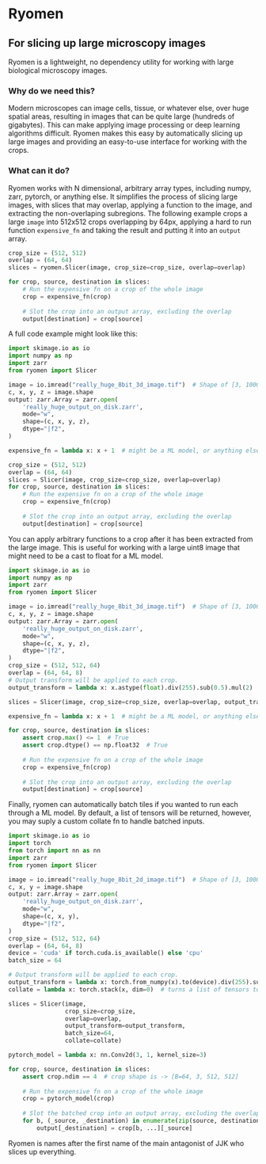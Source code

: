 # Ryomen
## For slicing up large microscopy images

Ryomen is a lightweight, no dependency utility for working with large biological microscopy images. 

### Why do we need this?

Modern microscopes can image cells, tissue, or whatever else, over huge spatial areas, resulting in images that can be
quite large (hundreds of gigabytes). This can make applying image processing or deep learning algorithms difficult. 
Ryomen makes this easy by automatically slicing up large images and providing an easy-to-use interface for working with the
crops. 

### What can it do? 

Ryomen works with N dimensional, arbitrary array types, including numpy, zarr, pytorch, or anything else. It simplifies
the process of slicing large images, with slices that may overlap, applying a function to the image, and extracting the
non-overlaping subregions. The following example crops a large ```image``` into 512x512 crops overlapping by 64px, applying a hard to run
function ```expensive_fn``` and taking the result and putting it into an ```output``` array. 


```python
crop_size = (512, 512)
overlap = (64, 64)
slices = ryomen.Slicer(image, crop_size=crop_size, overlap=overlap)

for crop, source, destination in slices:
    # Run the expensive fn on a crop of the whole image
    crop = expensive_fn(crop)
    
    # Slot the crop into an output array, excluding the overlap
    output[destination] = crop[source]  
```

A full code example might look like this:

```python
import skimage.io as io
import numpy as np
import zarr
from ryomen import Slicer

image = io.imread("really_huge_8bit_3d_image.tif")  # Shape of [3, 10000, 10000] 
c, x, y, z = image.shape
output: zarr.Array = zarr.open(
    'really_huge_output_on_disk.zarr',
    mode="w",
    shape=(c, x, y, z),
    dtype="|f2",
)

expensive_fn = lambda x: x + 1  # might be a ML model, or anything else

crop_size = (512, 512)
overlap = (64, 64)
slices = Slicer(image, crop_size=crop_size, overlap=overlap)
for crop, source, destination in slices:
    # Run the expensive fn on a crop of the whole image
    crop = expensive_fn(crop)
    
    # Slot the crop into an output array, excluding the overlap
    output[destination] = crop[source]  

```

You can apply arbitrary functions to a crop after it has been extracted from the large image. This is useful for working 
with a large uint8 image that might need to be a cast to float for a ML model. 

```python
import skimage.io as io
import numpy as np
import zarr
from ryomen import Slicer

image = io.imread("really_huge_8bit_3d_image.tif")  # Shape of [3, 10000, 10000, 500] 
c, x, y, z = image.shape
output: zarr.Array = zarr.open(
    'really_huge_output_on_disk.zarr',
    mode="w",
    shape=(c, x, y, z),
    dtype="|f2",
)
crop_size = (512, 512, 64)
overlap = (64, 64, 8)
# Output transform will be applied to each crop.
output_transform = lambda x: x.astype(float).div(255).sub(0.5).mul(2)  # cast to float an normalize 

slices = Slicer(image, crop_size=crop_size, overlap=overlap, output_transform=output_transform)

expensive_fn = lambda x: x + 1  # might be a ML model, or anything else

for crop, source, destination in slices:
    assert crop.max() <= 1  # True
    assert crop.dtype() == np.float32  # True
    
    # Run the expensive fn on a crop of the whole image
    crop = expensive_fn(crop)
    
    # Slot the crop into an output array, excluding the overlap
    output[destination] = crop[source]  
```

Finally, ryomen can automatically batch tiles if you wanted to run each through a ML model. By default, a list of
tensors will be returned, however, you may suply a custom collate fn to handle batched inputs. 

```python
import skimage.io as io
import torch
from torch import nn as nn
import zarr
from ryomen import Slicer

image = io.imread("really_huge_8bit_2d_image.tif")  # Shape of [3, 10000, 10000] 
c, x, y = image.shape
output: zarr.Array = zarr.open(
    'really_huge_output_on_disk.zarr',
    mode="w",
    shape=(c, x, y),
    dtype="|f2",
)
crop_size = (512, 512, 64)
overlap = (64, 64, 8)
device = 'cuda' if torch.cuda.is_available() else 'cpu'
batch_size = 64

# Output transform will be applied to each crop.
output_transform = lambda x: torch.from_numpy(x).to(device).div(255).sub(0.5).div(0.5)  # cast to cuda tensor an normalize 
collate = lambda x: torch.stack(x, dim=0)  # turns a list of tensors to one tensor

slices = Slicer(image, 
                crop_size=crop_size, 
                overlap=overlap, 
                output_transform=output_transform, 
                batch_size=64,
                collate=collate)

pytorch_model = lambda x: nn.Conv2d(3, 1, kernel_size=3)

for crop, source, destination in slices:
    assert crop.ndim == 4  # crop shape is -> [B=64, 3, 512, 512]
    
    # Run the expensive fn on a crop of the whole image
    crop = pytorch_model(crop)
    
    # Slot the batched crop into an output array, excluding the overlap
    for b, (_source, _destination) in enumerate(zip(source, destination)):
        output[_destination] = crop[b, ...][_source]  
```

Ryomen is names after the first name of the main antagonist of JJK who slices up everything.